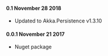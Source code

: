 #### 0.1 November 28 2018
* Updated to Akka.Persistence v1.3.10

#### 0.0.1 November 21 2017
* Nuget package
